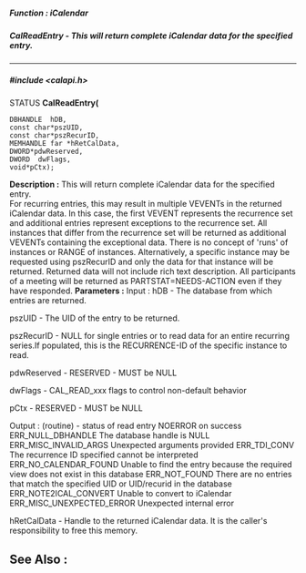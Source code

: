 ##### Function : iCalendar
##### CalReadEntry - This will return complete iCalendar data for the specified entry.
---
##### #include <calapi.h>
STATUS **CalReadEntry(**

	DBHANDLE  hDB,
	const char*pszUID,
	const char*pszRecurID,
	MEMHANDLE far *hRetCalData,
	DWORD*pdwReserved,
	DWORD  dwFlags,
	void*pCtx);
**Description :**
This will return complete iCalendar data for the specified entry.  
For recurring entries, this may result in multiple VEVENTs in the returned 
iCalendar data.  In this case, the first VEVENT represents the recurrence set 
and additional entries represent exceptions to the recurrence set.
All instances that differ from the recurrence set will be returned as 
additional VEVENTs containing the exceptional data. There is no concept of 
'runs' of instances or RANGE of instances.
Alternatively, a specific instance may be requested using pszRecurID and only 
the data for that instance will be returned.
Returned data will not include rich text description.
All participants of a meeting will be returned as PARTSTAT=NEEDS-ACTION even if 
they have responded.
**Parameters :**
Input :
hDB  -  The database from which entries are returned.

pszUID  -  The UID of the entry to be returned.

pszRecurID  -  NULL for single entries or to read data for an entire recurring series.If populated, this is the RECURRENCE-ID of the specific instance to read.

pdwReserved  -  RESERVED - MUST be NULL

dwFlags  -  CAL_READ_xxx flags to control non-default behavior

pCtx  -  RESERVED - MUST be NULL

Output :
(routine)  -  status of read entry
		NOERROR on success
		ERR_NULL_DBHANDLE			The database handle is NULL
		ERR_MISC_INVALID_ARGS		Unexpected arguments provided
		ERR_TDI_CONV				The recurrence ID specified cannot be interpreted
		ERR_NO_CALENDAR_FOUND		Unable to find the entry because the required view does not exist in this database
		ERR_NOT_FOUND				There are no entries that match the specified UID or UID/recurid in the database
		ERR_NOTE2ICAL_CONVERT		Unable to convert to iCalendar
		ERR_MISC_UNEXPECTED_ERROR	Unexpected internal error


hRetCalData  -  Handle to the returned iCalendar data.  It is the caller's responsibility to free this memory.

**See Also :**
[](D:/md_files/.md)
---
